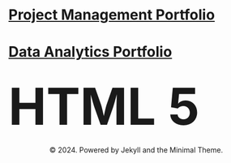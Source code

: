 # <a href="https://rifqiazhari.github.io/projects/">Project Management Portfolio</a>
# <a href="https://rifqiazhari.github.io/analytics/">Data Analytics Portfolio</a>

<a href="selectTopic?html" style="font-size: 100px; text-decoration: none">HTML 5</a>
---
<center>© 2024. Powered by Jekyll and the Minimal Theme.</center>
